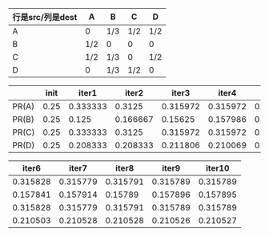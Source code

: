 | 行是src/列是dest | A    | B    | C    | D    |
| ---------------- | ---- | ---- | ---- | ---- |
| A                | 0    | 1/3  | 1/2  | 1/2  |
| B                | 1/2  | 0    | 0    | 0    |
| C                | 1/2  | 1/3  | 0    | 1/2  |
| D                | 0    | 1/3  | 1/2  | 0    |



|       | init | iter1    | iter2    | iter3    | iter4    | iter5    |
| ----- | ---- | -------- | -------- | -------- | -------- | -------- |
| PR(A) | 0.25 | 0.333333 | 0.3125   | 0.315972 | 0.315972 | 0.315683 |
| PR(B) | 0.25 | 0.125    | 0.166667 | 0.15625  | 0.157986 | 0.157986 |
| PR(C) | 0.25 | 0.333333 | 0.3125   | 0.315972 | 0.315972 | 0.315683 |
| PR(D) | 0.25 | 0.208333 | 0.208333 | 0.211806 | 0.210069 | 0.210648 |



| iter6    | iter7    | iter8    | iter9    | iter10   |
| -------- | -------- | -------- | -------- | -------- |
| 0.315828 | 0.315779 | 0.315791 | 0.315789 | 0.315789 |
| 0.157841 | 0.157914 | 0.15789  | 0.157896 | 0.157895 |
| 0.315828 | 0.315779 | 0.315791 | 0.315789 | 0.315789 |
| 0.210503 | 0.210528 | 0.210528 | 0.210526 | 0.210527 |